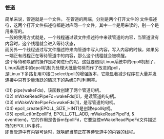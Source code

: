 ### 管道  
简单来说，管道就是一个文件。
在管道的两端，分别是两个打开文件的 文件描述符，这两个打开文件描述符都是对应同一个文件，其中一个是用来读的，别一个是用来写的。  
一般的使用方式就是，一个线程通过读文件描述符中来读管道的内容，当管道没有内容时，这个线程就会进入等待状态，  
而另外一个线程通过写文件描述符来向管道中写入内容，写入内容的时候，如果另一端正有线程正在等待管道中的内容，那么这个线程就会被唤醒。  
这个等待和唤醒的操作是如何进行的呢，这就要借助Linux系统中的epoll机制了，Linux系统中的epoll机制为处理大批量句柄而作了改进的poll，  
是Linux下多路复用IO接口select/poll的增强版本，它能显著减少程序在大量并发连接中只有少量活跃的情况下的系统CPU利用率。  

(01) pipe(wakeFds)，该函数创建了两个管道句柄。  
(02) mWakeReadPipeFd=wakeFds[0]，是读管道的句柄。   
(03) mWakeWritePipeFd=wakeFds[1]，是写管道的句柄。   
(04) epoll_create(EPOLL_SIZE_HINT)是创建epoll句柄。  
(05) epoll_ctl(mEpollFd, EPOLL_CTL_ADD, mWakeReadPipeFd, & eventItem)，它的作用是告诉mEpollFd，它要监控mWakeReadPipeFd文件描述符的EPOLLIN事件，  
即当管道中有内容可读时，就唤醒当前正在等待管道中的内容的线程。  

